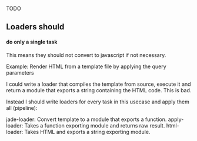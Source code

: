 TODO

## Loaders should

#### do only a single task

This means they should not convert to javascript if not necessary.

Example: Render HTML from a template file by applying the query parameters

I could write a loader that compiles the template from source, execute it and return a module that exports a string containing the HTML code. This is bad.

Instead I should write loaders for every task in this usecase and apply them all (pipeline):

jade-loader: Convert template to a module that exports a function.
apply-loader: Takes a function exporting module and returns raw result.
html-loader: Takes HTML and exports a string exporting module.